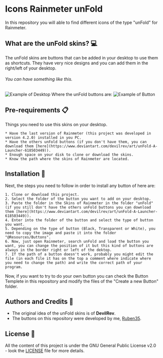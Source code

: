 # Icons Rainmeter unFold
In this repository you will able to find different icons of the type "unFold" for Rainmeter.
## What are the unFold skins? :computer:
The unFold skins are buttons that can be added in your desktop to use them as shortcuts.
They have very nice designs and you can add them in the right/left of your desktop.
###### You can have something like this.
![Example of Desktop](https://user-images.githubusercontent.com/30848819/50526747-ca391480-0aa9-11e9-832c-b93dbca7e8d7.jpg)
Where the unFold buttons are:
![Example of Button](https://user-images.githubusercontent.com/30848819/50526744-bdb4bc00-0aa9-11e9-8cbb-c4e4d81813f8.jpg)
## Pre-requirements :clipboard:
Things you need to use this skins on your desktop.
```
* Have the last version of Rainmeter (this project was developed in version 4.2.0) installed in you PC.
* Have the others unFold buttons (if you don't have them, you can download them [here](https://www.deviantart.com/devilrev/art/unFold-A-Launcher-618503449)).
* Enough space on your disk to clone or download the skins.
* Know the path where the skins of Rainmeter are located.
```
## Installation :wrench:
Next, the steps you need to follow in order to install any button of here are:
```
1. Clone or download this project.
2. Select the folder of the button you want to add on your desktop.
3. Paste the folder in the Skins of Rainmeter in the folder "unFold" (if you still don't have the others unFold buttons you can download them [here](https://www.deviantart.com/devilrev/art/unFold-A-Launcher-618503449)).
4. Enter into the folder of the button and select the type of button you want.
5. Depending on the type of button (Black, Transparent or White), you need to copy the image and paste it into the folder "@Resources/Buttons".
6. Now, just open Rainmeter, search unFold and load the button you want, you can change the position of it but this kind of buttons are always in the border right or left of the dektop.
7. If the path of a button doesn't work, probably you might edit the file (in each file it has on the top a comment where indicate where you need to change the path) and write the correct path of your program.
```
Now, if you want to try to do your own button you can check the Button Templete in this repository and modify the files of the "Create a new Button" folder.
## Authors and Credits :book:
* The original idea of the unFold skins is of **DevilRev**.
* The buttons on this repository were developed by me, [Ruben35](https://github.com/Ruben35).
## License :page_with_curl:
All the content of this project is under the GNU General Public License v2.0 - look the [LICENSE](https://github.com/Ruben35/Icons-unFold-Rainmeter/blob/master/LICENSE) file for more details.
